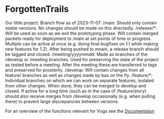 # ForgottenTrails
Our little project.
Branch flow as of 2023-11-07:
/main: Should only contain stable versions. No changes should be made on this directedly.
/release/\*: Will be used as soon as we exit the prototyping phase. Will contain merged packets ready for deployment to /main at set points of time or progress. Multiple can be active at once (e.g. doing final bugfixes on 1.1 while making new features for 1.2). After being pushed to mnain, a release branch should be tagged and closed.
/meeting/yyyymmdd: Made as branches of the /develop or /meeting branches. Used for preserving the state of the project as tested before a meeting. After the meeting these are transferred to tags and preserved for prosterity. 
/develop: Will contain changes from all feature/ branches as well as changes made by bas on the fly.
/feature/\*: Individual branches on which we can work on separate features, isolated from other changes. When done, they can be merged to develop and closed. If active for a long time (such as in the case of /feature/story) should also receive merges from /develop occasionally (e.g. when pulling there) to prevent large discrepancies between versions.

For an overview of the functions relevant for Vugs see the [Documentaion](<Ink Functions.md>)
